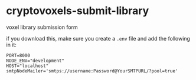 # cryptovoxels-submit-library
 voxel library submission form

if you download this, make sure you create a `.env` file and add the following in it:

```
PORT=8000
NODE_ENV="development"
HOST="localhost"
smtpNodeMailer='smtps://username:Password@YourSMTPURL/?pool=true'

```
